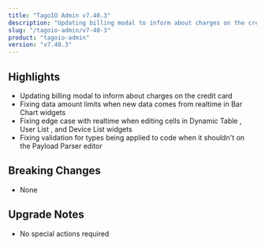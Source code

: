 ```yaml
---
title: "TagoIO Admin v7.40.3"
description: "Updating billing modal to inform about charges on the credit card"
slug: "/tagoio-admin/v7-40-3"
product: "tagoio-admin"
version: "v7.40.3"
---
```


## Highlights

- Updating billing modal to inform about charges on the credit card
- Fixing data amount limits when new data comes from realtime in Bar Chart widgets
- Fixing edge case with realtime when editing cells in Dynamic Table , User List , and Device List widgets
- Fixing validation for types being applied to code when it shouldn't on the Payload Parser editor

## Breaking Changes

- None

## Upgrade Notes

- No special actions required
